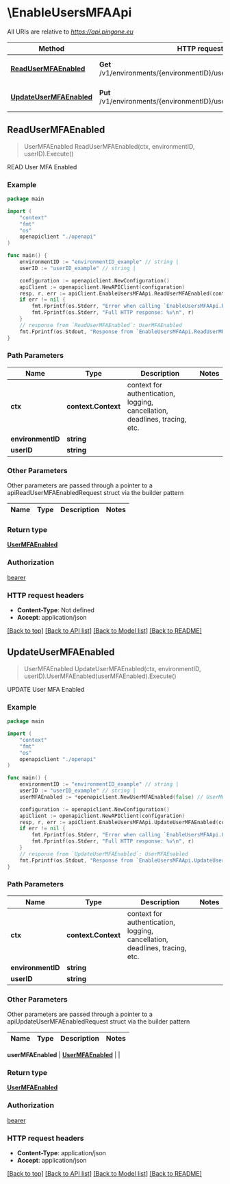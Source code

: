 # \EnableUsersMFAApi

All URIs are relative to *https://api.pingone.eu*

Method | HTTP request | Description
------------- | ------------- | -------------
[**ReadUserMFAEnabled**](EnableUsersMFAApi.md#ReadUserMFAEnabled) | **Get** /v1/environments/{environmentID}/users/{userID}/mfaEnabled | READ User MFA Enabled
[**UpdateUserMFAEnabled**](EnableUsersMFAApi.md#UpdateUserMFAEnabled) | **Put** /v1/environments/{environmentID}/users/{userID}/mfaEnabled | UPDATE User MFA Enabled



## ReadUserMFAEnabled

> UserMFAEnabled ReadUserMFAEnabled(ctx, environmentID, userID).Execute()

READ User MFA Enabled

### Example

```go
package main

import (
    "context"
    "fmt"
    "os"
    openapiclient "./openapi"
)

func main() {
    environmentID := "environmentID_example" // string | 
    userID := "userID_example" // string | 

    configuration := openapiclient.NewConfiguration()
    apiClient := openapiclient.NewAPIClient(configuration)
    resp, r, err := apiClient.EnableUsersMFAApi.ReadUserMFAEnabled(context.Background(), environmentID, userID).Execute()
    if err != nil {
        fmt.Fprintf(os.Stderr, "Error when calling `EnableUsersMFAApi.ReadUserMFAEnabled``: %v\n", err)
        fmt.Fprintf(os.Stderr, "Full HTTP response: %v\n", r)
    }
    // response from `ReadUserMFAEnabled`: UserMFAEnabled
    fmt.Fprintf(os.Stdout, "Response from `EnableUsersMFAApi.ReadUserMFAEnabled`: %v\n", resp)
}
```

### Path Parameters


Name | Type | Description  | Notes
------------- | ------------- | ------------- | -------------
**ctx** | **context.Context** | context for authentication, logging, cancellation, deadlines, tracing, etc.
**environmentID** | **string** |  | 
**userID** | **string** |  | 

### Other Parameters

Other parameters are passed through a pointer to a apiReadUserMFAEnabledRequest struct via the builder pattern


Name | Type | Description  | Notes
------------- | ------------- | ------------- | -------------



### Return type

[**UserMFAEnabled**](UserMFAEnabled.md)

### Authorization

[bearer](../README.md#bearer)

### HTTP request headers

- **Content-Type**: Not defined
- **Accept**: application/json

[[Back to top]](#) [[Back to API list]](../README.md#documentation-for-api-endpoints)
[[Back to Model list]](../README.md#documentation-for-models)
[[Back to README]](../README.md)


## UpdateUserMFAEnabled

> UserMFAEnabled UpdateUserMFAEnabled(ctx, environmentID, userID).UserMFAEnabled(userMFAEnabled).Execute()

UPDATE User MFA Enabled

### Example

```go
package main

import (
    "context"
    "fmt"
    "os"
    openapiclient "./openapi"
)

func main() {
    environmentID := "environmentID_example" // string | 
    userID := "userID_example" // string | 
    userMFAEnabled := *openapiclient.NewUserMFAEnabled(false) // UserMFAEnabled |  (optional)

    configuration := openapiclient.NewConfiguration()
    apiClient := openapiclient.NewAPIClient(configuration)
    resp, r, err := apiClient.EnableUsersMFAApi.UpdateUserMFAEnabled(context.Background(), environmentID, userID).UserMFAEnabled(userMFAEnabled).Execute()
    if err != nil {
        fmt.Fprintf(os.Stderr, "Error when calling `EnableUsersMFAApi.UpdateUserMFAEnabled``: %v\n", err)
        fmt.Fprintf(os.Stderr, "Full HTTP response: %v\n", r)
    }
    // response from `UpdateUserMFAEnabled`: UserMFAEnabled
    fmt.Fprintf(os.Stdout, "Response from `EnableUsersMFAApi.UpdateUserMFAEnabled`: %v\n", resp)
}
```

### Path Parameters


Name | Type | Description  | Notes
------------- | ------------- | ------------- | -------------
**ctx** | **context.Context** | context for authentication, logging, cancellation, deadlines, tracing, etc.
**environmentID** | **string** |  | 
**userID** | **string** |  | 

### Other Parameters

Other parameters are passed through a pointer to a apiUpdateUserMFAEnabledRequest struct via the builder pattern


Name | Type | Description  | Notes
------------- | ------------- | ------------- | -------------


 **userMFAEnabled** | [**UserMFAEnabled**](UserMFAEnabled.md) |  | 

### Return type

[**UserMFAEnabled**](UserMFAEnabled.md)

### Authorization

[bearer](../README.md#bearer)

### HTTP request headers

- **Content-Type**: application/json
- **Accept**: application/json

[[Back to top]](#) [[Back to API list]](../README.md#documentation-for-api-endpoints)
[[Back to Model list]](../README.md#documentation-for-models)
[[Back to README]](../README.md)

